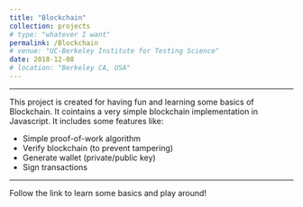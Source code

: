 ```yaml
---
title: "Blockchain"
collection: projects
# type: "whatever I want"
permalink: /Blockchain
# venue: "UC-Berkeley Institute for Testing Science"
date: 2018-12-08
# location: "Berkeley CA, USA"
---
```

---
This project is  created for having fun and learning some basics of Blockchain. It cointains a very simple blockchain implementation in Javascript. It includes some features like:
* Simple proof-of-work algorithm
* Verify blockchain (to prevent tampering)
* Generate wallet (private/public key)
* Sign transactions 
---
Follow the link to learn some basics and play around!